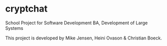 # cryptchat
School Project for Software Development BA, Development of Large Systems

This project is developed by Mike Jensen, Heini Ovason & Christian Boeck.

